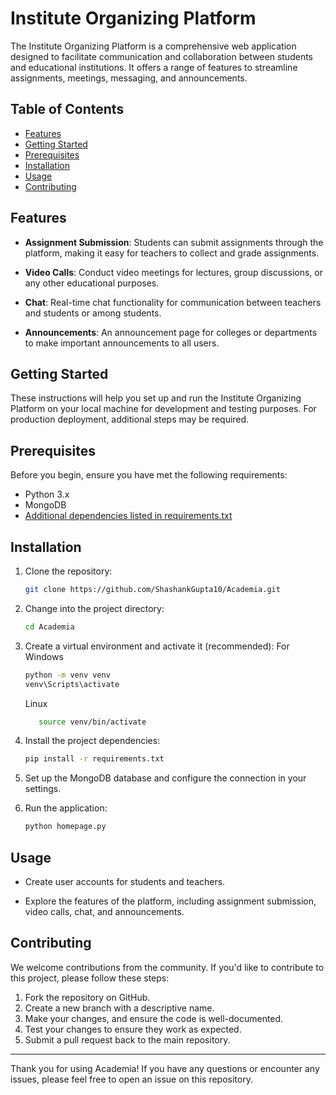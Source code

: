 # Institute Organizing Platform

The Institute Organizing Platform is a comprehensive web application designed to facilitate communication and collaboration between students and educational institutions. It offers a range of features to streamline assignments, meetings, messaging, and announcements.

## Table of Contents

- [Features](#features)
- [Getting Started](#getting-started)
- [Prerequisites](#prerequisites)
- [Installation](#installation)
- [Usage](#usage)
- [Contributing](#contributing)

## Features

- **Assignment Submission**: Students can submit assignments through the platform, making it easy for teachers to collect and grade assignments.

- **Video Calls**: Conduct video meetings for lectures, group discussions, or any other educational purposes.

- **Chat**: Real-time chat functionality for communication between teachers and students or among students.

- **Announcements**: An announcement page for colleges or departments to make important announcements to all users.

## Getting Started

These instructions will help you set up and run the Institute Organizing Platform on your local machine for development and testing purposes. For production deployment, additional steps may be required.

## Prerequisites

Before you begin, ensure you have met the following requirements:

- Python 3.x
- MongoDB
- [Additional dependencies listed in requirements.txt](requirements.txt)

## Installation

1. Clone the repository:

   ```bash
   git clone https://github.com/ShashankGupta10/Academia.git
   ```

2. Change into the project directory:

   ```bash
   cd Academia
   ```

3. Create a virtual environment and activate it (recommended):
   For Windows

   ```bash
   python -m venv venv
   venv\Scripts\activate
   ```

   Linux

   ```bash
      source venv/bin/activate
   ```

4. Install the project dependencies:

   ```bash
   pip install -r requirements.txt
   ```

5. Set up the MongoDB database and configure the connection in your settings.

6. Run the application:

   ```bash
   python homepage.py
   ```

## Usage

- Create user accounts for students and teachers.

- Explore the features of the platform, including assignment submission, video calls, chat, and announcements.

## Contributing

We welcome contributions from the community. If you'd like to contribute to this project, please follow these steps:

1. Fork the repository on GitHub.
2. Create a new branch with a descriptive name.
3. Make your changes, and ensure the code is well-documented.
4. Test your changes to ensure they work as expected.
5. Submit a pull request back to the main repository.

---

Thank you for using Academia! If you have any questions or encounter any issues, please feel free to open an issue on this repository.
